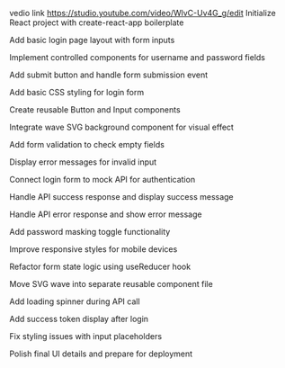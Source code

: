 vedio link https://studio.youtube.com/video/WlvC-Uv4G_g/edit
Initialize React project with create-react-app boilerplate

Add basic login page layout with form inputs

Implement controlled components for username and password fields

Add submit button and handle form submission event

Add basic CSS styling for login form

Create reusable Button and Input components

Integrate wave SVG background component for visual effect

Add form validation to check empty fields

Display error messages for invalid input

Connect login form to mock API for authentication

Handle API success response and display success message

Handle API error response and show error message

Add password masking toggle functionality

Improve responsive styles for mobile devices

Refactor form state logic using useReducer hook

Move SVG wave into separate reusable component file

Add loading spinner during API call

Add success token display after login

Fix styling issues with input placeholders

Polish final UI details and prepare for deployment
